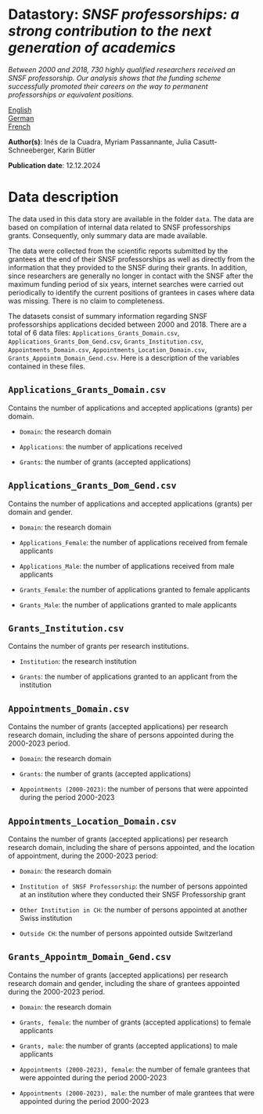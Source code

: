 # Datastory: *SNSF professorships: a strong contribution to the next generation of academics*

*Between 2000 and 2018, 730 highly qualified researchers received an SNSF professorship. Our analysis shows that the funding scheme successfully promoted their careers on the way to permanent professorships or equivalent positions.*

[English](https://data.snf.ch/stories/snsf-professorships-en.html)\
[German](https://data.snf.ch/stories/snf-foerderungsprofessuren-de.html)\
[French](https://data.snf.ch/stories/professeurs-boursiers-fns-fr.html)

**Author(s)**: Inés de la Cuadra, Myriam Passannante, Julia Casutt-Schneeberger, Karin Bütler

**Publication date**: 12.12.2024

# Data description

The data used in this data story are available in the folder `data`. The data are based on compilation of internal data related to SNSF professorships grants. Consequently, only summary data are made available.

The data were collected from the scientific reports submitted by the grantees at the end of their SNSF professorships as well as directly from the information that they provided to the SNSF during their grants. In addition, since researchers are generally no longer in contact with the SNSF after the maximum funding period of six years, internet searches were carried out periodically to identify the current positions of grantees in cases where data was missing. There is no claim to completeness.

The datasets consist of summary information regarding SNSF professorships applications decided between 2000 and 2018. There are a total of 6 data files: `Applications_Grants_Domain.csv`, `Applications_Grants_Dom_Gend.csv`, `Grants_Institution.csv`, `Appointments_Domain.csv`, `Appointments_Location_Domain.csv`, `Grants_Appointm_Domain_Gend.csv`. Here is a description of the variables contained in these files.

## `Applications_Grants_Domain.csv`

Contains the number of applications and accepted applications (grants) per domain.

-   `Domain`: the research domain

-   `Applications`: the number of applications received

-   `Grants`: the number of grants (accepted applications)

## `Applications_Grants_Dom_Gend.csv`

Contains the number of applications and accepted applications (grants) per domain and gender.

-   `Domain`: the research domain

-   `Applications_Female`: the number of applications received from female applicants

-   `Applications_Male`: the number of applications received from male applicants

-   `Grants_Female`: the number of applications granted to female applicants

-   `Grants_Male`: the number of  applications granted to male applicants

## `Grants_Institution.csv`

Contains the number of grants per research institutions.

-   `Institution`: the research institution

-   `Grants`: the number of applications granted to an applicant from the institution

## `Appointments_Domain.csv`

Contains the number of grants (accepted applications) per research research domain, including the share of persons appointed during the 2000-2023 period.

-   `Domain`: the research domain

-   `Grants`: the number of grants (accepted applications)

-   `Appointments (2000-2023)`: the number of persons that were appointed during the period 2000-2023

## `Appointments_Location_Domain.csv`

Contains the number of grants (accepted applications) per research research domain, including the share of persons appointed, and the location of appointment, during the 2000-2023 period:

-   `Domain`: the research domain

-   `Institution of SNSF Professorship`: the number of persons appointed at an institution where they conducted their SNSF Professorship grant

-   `Other Institution in CH`: the number of persons appointed at another Swiss institution

-   `Outside CH`: the number of persons appointed outside Switzerland

## `Grants_Appointm_Domain_Gend.csv`

Contains the number of grants (accepted applications) per research research domain and gender, including the share of grantees appointed during the 2000-2023 period.

-   `Domain`: the research domain

-   `Grants, female`: the number of grants (accepted applications) to female applicants

-   `Grants, male`: the number of grants (accepted applications) to male applicants

-   `Appointments (2000-2023), female`: the number of female grantees that were appointed during the period 2000-2023

-   `Appointments (2000-2023), male`: the number of male grantees that were appointed during the period 2000-2023
